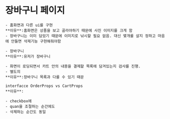 # 장바구니 페이지

    - 홈화면과 다른 ui를 구현
    **이유**:홈화면은 상품을 보고 골라야하기 때문에 사진 이미지를 크게 함
    - 장바구니는 이미 담았기 때문에 이미지로 낚시할 필요 없음. 대신 몇개를 살지 정하고 마음에 안들면 삭제기능 구현해줘야함

    - 장바구니
    **이유**:유저가 장바구니

    - 화면이 로딩되면서 카트 안의 내용을 결제할 목록에 담겨있는지 검사를 진행.
    - 별도의
    **이유**:장바구니 목록과 다를 수 있기 때문

    interfacce OrderProps vs CartProps
    **이유**:

    - checkbox에
    - quan을 조절하는 순간에도
    - 삭제하는 순간도 동일
